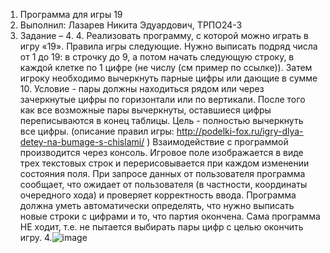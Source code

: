 1) Программа для игры 19
2) Выполнил: Лазарев Никита Эдуардович, ТРПО24-3
3) Задание – 4. 4.	Реализовать программу, с которой можно играть в игру «19». Правила игры следующие. Нужно выписать подряд числа от 1 до 19: в строчку до 9, а потом начать следующую строку, в каждой клетке по 1 цифре (не числу (см пример по ссылке)). Затем игроку необходимо вычеркнуть парные цифры или дающие в сумме 10. Условие -  пары должны находиться рядом или через зачеркнутые цифры по горизонтали или по вертикали. После того как все возможные пары вычеркнуты, оставшиеся цифры переписываются в конец таблицы. Цель - полностью вычеркнуть все цифры. (описание правил игры: http://podelki-fox.ru/igry-dlya-detey-na-bumage-s-chislami/ )
Взаимодействие с программой производится через консоль. Игровое поле изображается в виде трех текстовых строк и перерисовывается при каждом изменении состояния поля. При запросе данных от пользователя программа сообщает, что ожидает от пользователя (в частности, координаты очередного хода) и проверяет корректность ввода. Программа должна уметь автоматически определять, что нужно выписать новые строки с цифрами и то, что партия окончена. Сама программа НЕ ходит, т.е. не пытается выбирать пары цифр с целью окончить игру.
4.![image](https://github.com/user-attachments/assets/eba012e4-0525-4f8d-bd3e-c4e325f2febc)
